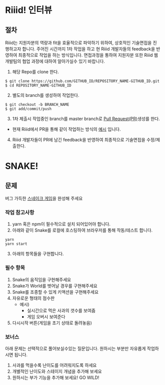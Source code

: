 # Riiid! 인터뷰

## 절차
Riiid는 지원자분의 역량과 fit을 효율적으로 파악하기 위하여, 상호적인 기술면접을 진행하고자 합니다.
주어진 시간까지 1차 작업을 하고 현 Riiid 개발자들의 feedback을 반영하여 최종적으로 작업을 하는 방식입니다.
면접과정을 통하여 지원자분 또한 Riiid 웹개발팀의 협업 과정에 대하여 알아가실수 있기 바랍니다.

1. 해당 Repo를 clone 한다.
```
$ git clone https://github.com/GITHUB_ID/REPOSITORY_NAME-GITHUB_ID.git
$ cd REPOSITORY_NAME-GITHUB_ID
```

2. 별도의 branch를 생성하여 작업한다.
```
$ git checkout -b BRANCH_NAME
$ git add/commit/push 
```

3. 1차 제출시 작업중인 branch를 master branch로 [Pull Request(PR)](https://help.github.com/articles/about-pull-requests/)생성를 한다. 
  - 현재 Riiid에서 PR을 통해 같이 작업하는 방식의 [예시](https://apply.riiid.app/677) 입니다.
4. Riiid 개발자들이 PR에 남긴 feedback을 반영하여 최종적으로 기술면접을 수정/제출한다.

# SNAKE!

## 문제
버그 가득한 [스네이크 게임](https://www.google.co.kr/search?q=%EC%8A%A4%EB%84%A4%EC%9D%B4%ED%81%AC+%EA%B2%8C%EC%9E%84&oq=%EC%8A%A4%EB%84%A4%EC%9D%B4%ED%81%AC+%EA%B2%8C%EC%9E%84&aqs=chrome..69i57j69i60.304j0j4&sourceid=chrome&ie=UTF-8)을 완성해 주세요

 
### 작업 참고사항
1. yarn 혹은 npm이 필수적으로 설치 되어있어야 합니다.
2. 아래와 같이 Snake를 로컬에 호스팅하여 브라우저를 통해 작동/테스트 합니다. 

```
yarn
yarn start
```
3. 아래의 항목들을 구현합니다.

### 필수 항목
1. Snake의 움직임을 구현해주세요
2. Snake가 World를 벗어날 경우를 구현해주세요
3. Snake를 조종할 수 있게 키액션을 구현해주세요
4. 자유로운 형태의 점수판
    - 예시)
        - 실시간으로 먹은 사과의 갯수를 보여줌
        - 게임 오버시 보여준다
5. 다시시작 버튼(게임을 초기 상태로 돌려놓음)

### 보너스
아래 문제는 선택적으로 풀어보실수있는 질문입니다. 원하시는 부분만 자유롭게 작업하시면 됩니다.

1. 사과를 먹을수록 난이도를 어려워지도록 하세요
2. 개별적인 난이도와 스테이지 개념을 추가해 보세요
3. 원하시는 부가 기능을 추가해 보세요! GO WILD!
